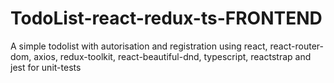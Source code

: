 # TodoList-react-redux-ts-FRONTEND
A simple todolist with autorisation and registration using react, react-router-dom, axios, redux-toolkit, react-beautiful-dnd, typescript, reactstrap and jest for unit-tests
